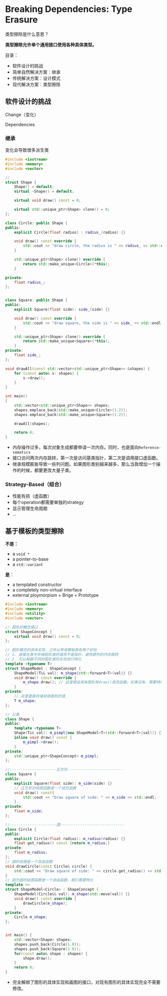 # Breaking Dependencies: Type Erasure


类型擦除是什么意思？

**类型擦除允许单个通用接口使用各种具体类型。**

目录：

+ 软件设计的挑战
+ 简单自然解决方案：继承
+ 传统解决方案：设计模式
+ 现代解决方案：类型擦除

## 软件设计的挑战

Change（变化）

Dependencies

### 继承

变化会导致很多派生类

```c++
#include <iostream>
#include <memory>
#include <vector>

// 
struct Shape {
    Shape() = default;
    virtual ~Shape() = default;

    virtual void draw() const = 0;

    virtual std::unique_ptr<Shape> clone() = 0;
};

class Circle: public Shape {
public:
    explicit Circle(float radius) : radius_(radius) {}

    void draw() const override {
        std::cout << "draw circle, the radius is " << radius_ << std::endl;
    }

    std::unique_ptr<Shape> clone() override {
        return std::make_unique<Circle>(*this);
    }

private:
    float radius_;
};


class Square: public Shape {
public:
    explicit Square(float side): side_(side) {}

    void draw() const override {
        std::cout << "draw square, the side is " << side_ << std::endl;
    }

    std::unique_ptr<Shape> clone() override {
        return std::make_unique<Square>(*this);
    }
private:
    float side_;
};

void drawAll(const std::vector<std::unique_ptr<Shape>> &shapes) {
    for (const auto& s: shapes) {
        s->draw();
    }
}

int main()
{
    std::vector<std::unique_ptr<Shape>> shapes;
    shapes.emplace_back(std::make_unique<Circle>(1.2));
    shapes.emplace_back(std::make_unique<Square>(1.2));

    drawAll(shapes);

    return 0;
}
```

+ 内存操作过多，每次对象生成都要申请一次内存。同时，也是面向`Reference-sematics`
+ 接口访问两次内存跳转，第一次是访问基类指针，第二次是调用接口虚函数。
+ 继承规模膨胀导致一些列问题。如果图形类别越来越多，那么当我增加一个操作的时候，都要更改大量子类。

### Strategy-Based（组合）

+ 性能有损（虚函数）
+ 每个operation都需要单独的strategy
+ 显示管理生命周期
+ ...

## 基于模板的类型擦除

**不是：**

+ a `void *`
+ a pointer-to-base
+ a `std::variant`

**是**：

+ a templated constructor
+ a completely non-virtual interface
+ external ploymorpism + Brige + Prototype

```c++
#include <iostream>
#include <memory>
#include <utility>
#include <vector>

// 图形的概念接口
struct ShapeConcept {
    virtual void draw() const = 0;
};

// 图形概念的具体实现，之所以弄成模板类有两个好处
// 1. 直接在类中存储图形类的值而不是指针，避免额外的内存跳转
// 2. 可以根据不同的图形类的实现进行特化
template <typename T>
struct ShapeModel : ShapeConcept {
    ShapeModel(T&& val): m_shape{std::forward<T>(val)} {}
    void draw() const override {
        m_shape.draw(); // 这里假设具体图形有draw()成员函数。如果没有，需要特化改模板
    }
private:
    // 这里直接存储具体图形的值
    T m_shape;
};

// 父类
class Shape {
public:
    template <typename T>
    Shape(T&& val): m_pimpl{new ShapeModel<T>(std::forward<T>(val))} {}
    inline void draw() const {
        m_pimpl->draw();
    }
private:
    std::unique_ptr<ShapeConcept> m_pimpl;
};

//---------------------正方形-------------------------
class Square {
public:
    explicit Square(float side): m_side(side) {}
    // 正方形对绘图函数是一个成员函数
    void draw() const{
        std::cout << "Draw square of side: " << m_side << std::endl;
    }
private:
    float m_side;
};

//---------------------圆-----------------------------
class Circle {
public:
    explicit Circle(float radius): m_radius(radius) {}
    float get_radius() const {return m_radius;}
private:
    float m_radius;
};
// 圆的绘图是一个自由函数
void drawCircle(const Circle& circle) {
    std::cout << "Draw square of side: " << circle.get_radius() << std::endl;
}
// 因为圆的绘图函数是一个自由函数，我们需要特化
template <>
struct ShapeModel<Circle> : ShapeConcept {
    ShapeModel(Circle&& val): m_shape(std::move(val)) {}
    void draw() const override {
        drawCircle(m_shape);
    }
private:
    Circle m_shape;
};


int main() {
    std::vector<Shape> shapes;
    shapes.push_back(Circle(1.0));
    shapes.push_back(Square(2.0));
    for(const auto& shape : shapes) {
        shape.draw();
    }
    return 0;
}
```

+ 完全解绑了图形的具体实现和画图的接口，对现有图形的具体实现完全不需要修改。